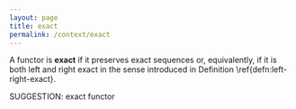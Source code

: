 ```yaml
---
layout: page
title: exact
permalink: /context/exact
---
```

A functor is **exact** if it preserves exact sequences or, equivalently, if it is both left and right exact in the sense introduced in Definition \ref{defn:left-right-exact}.

SUGGESTION: exact functor